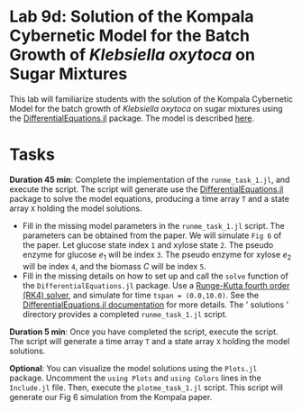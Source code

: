 # Lab 9d: Solution of the Kompala Cybernetic Model for the Batch Growth of _Klebsiella oxytoca_ on Sugar Mixtures
This lab will familiarize students with the solution of the Kompala Cybernetic Model for the batch growth of _Klebsiella oxytoca_ on sugar mixtures using the [DifferentialEquations.jl](https://diffeq.sciml.ai/stable/) package. The model is described [here](paper/Kompala-BiotechBioengineering-1986.pdf).

# Tasks
__Duration 45 min__: Complete the implementation of the `runme_task_1.jl`, and execute the script. The script will generate use the [DifferentialEquations.jl](https://diffeq.sciml.ai/stable/) package to solve the model equations, producing a time array `T` and a state array `X` holding the model solutions. 
* Fill in the missing model parameters in the `runme_task_1.jl` script. The parameters can be obtained from the paper. We will simulate `Fig 6` of the paper. Let glucose state index `1` and xylose state `2`. The pseudo enzyme for glucose $e_{1}$ will be index `3`. The pseudo enzyme for xylose $e_{2}$ will be index `4`, and the biomass $C$ will be index `5`.
* Fill in the missing details on how to set up and call the `solve` function of the `DifferentialEquations.jl` package. Use a [Runge-Kutta fourth order (RK4) solver](https://en.wikipedia.org/wiki/Runge–Kutta_methods), and simulate for time `tspan = (0.0,10.0)`. See the [DifferentialEquations.jl documentation](https://diffeq.sciml.ai/stable/) for more details. The ' solutions ' directory provides a completed `runme_task_1.jl` script.

__Duration 5 min__: Once you have completed the script, execute the script. The script will generate a time array `T` and a state array `X` holding the model solutions. 

__Optional__: You can visualize the model solutions using the `Plots.jl` package. Uncomment the `using Plots` and `using Colors` lines in the `Include.jl` file. Then, execute the `plotme_task_1.jl` script. This script will generate our Fig 6 simulation from the Kompala paper.
